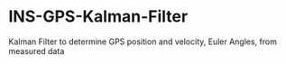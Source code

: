 # INS-GPS-Kalman-Filter
Kalman Filter to determine GPS position and velocity, Euler Angles, from measured data
